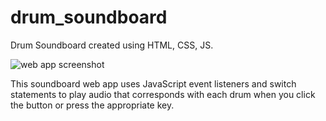 # drum_soundboard
Drum Soundboard created using HTML, CSS, JS. 

![web app screenshot](drum_soundboard/screenshot.JPG)

This soundboard web app uses JavaScript event listeners and switch statements to play audio that corresponds with each drum when you click the button or press the appropriate key.
